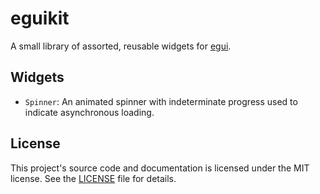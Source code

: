 # eguikit

A small library of assorted, reusable widgets for [egui].

## Widgets

- `Spinner`: An animated spinner with indeterminate progress used to indicate asynchronous loading.

## License

This project's source code and documentation is licensed under the MIT license. See the [LICENSE](LICENSE) file for details.


[egui]: https://github.com/emilk/egui
